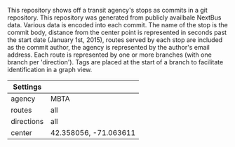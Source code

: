 This repository shows off a transit agency's stops as commits in a git repository.  This repository was generated from publicly availbale NextBus data.  Various data is encoded into each commit.  The name of the stop is the commit body, distance from the center point is represented in seconds past the start date (January 1st, 2015), routes served by each stop are included as the commit author, the agency is represented by the author's email address.  Each route is represented by one or more branches (with one branch per 'direction').  Tags are placed at the start of a branch to facilitate identification in a graph view. 

|Settings||
|---|---|
|agency|MBTA|
|routes|all|
|directions|all|
|center|42.358056, -71.063611|

